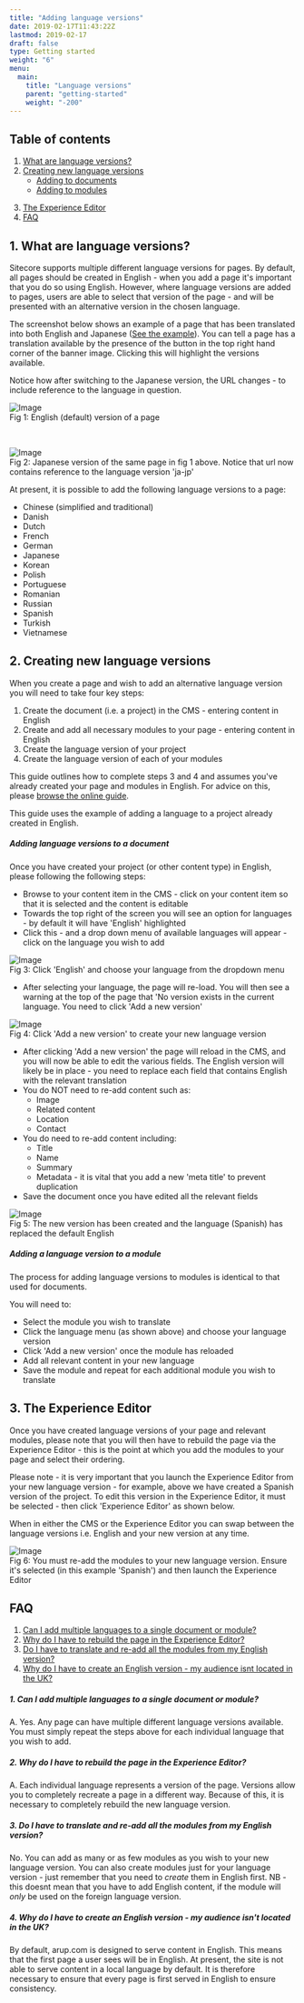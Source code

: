 ```yaml
---
title: "Adding language versions"
date: 2019-02-17T11:43:22Z
lastmod: 2019-02-17
draft: false
type: Getting started
weight: "6"
menu:
  main:
    title: "Language versions"
    parent: "getting-started"
    weight: "-200"
---
```


<section class="container" id="">
	<div class="rich-text">
		<div class="reveal rich-text__content">
			<h2>Table of contents</h2>
		</div>
	</div>
</section>
<section class="container">
	<div class="menu_row">
		<div class="menu_section two">
			<ol class="header-list">
				<li>
					<a href="#what">What are language versions?</a>
				</li>
				<li>
					<a href="#creating">Creating new language versions</a>
					<ul class="sub-header-list">
						<li>
							<a href="#documents">Adding to documents</a>
						</li>
						<li>
							<a href="#modules">Adding to modules</a>
						</li>
					</ul>
				</li>
			</ol>
		</div>
		<div class="menu_section two">
			<ol class="header-list second" start="3">
				<li>
					<a href="#experience">The Experience Editor</a>
				</li>
				<li>
					<a href="#faq">FAQ</a>
				</li>
			</ol>
		</div>
	</div>
</section>
<section class="container" id="what">
	<div class="rich-text">
		<div class="reveal rich-text__content">
			<h2>1. What are language versions?</h2>
			<p>Sitecore supports multiple different language versions for pages. By default, all pages should be created in English - when you add a page it's important that you do so using English. However, where language versions are added to pages, users are able to select that version of the page - and will be presented with an alternative version in the chosen language. </P><P>The screenshot below shows an example of a page that has been translated into both English and Japanese (<a href="https://www.arup.com/projects/singapore-sports-hub" target="_blank">See the example</a>). You can tell a page has a translation available by the presence of the button in the top right hand corner of the banner image. Clicking this will highlight the versions available.</p><P>Notice how after switching to the Japanese version, the URL changes - to include reference to the language in question.</p>
			<div class="training-image"><img alt="Image" class="mainImg" src="/images/languages/english-version.jpg"></div>
			<div class="halfbleed__detail">
				Fig 1: English (default) version of a page
			</div>
			<p>&nbsp;</p>
			<div class="training-image"><img alt="Image" class="mainImg" src="/images/languages/japanese-version.jpg"></div>
			<div class="halfbleed__detail">
				Fig 2: Japanese version of the same page in fig 1 above. Notice that url now contains reference to the language version 'ja-jp'
			</div>
			<p>At present, it is possible to add the following language versions to a page:</p>
			<ul>
				<li>Chinese (simplified and traditional)</li>
				<li>Danish</li>
				<li>Dutch</li>
				<li>French</li>
				<li>German</li>
				<li>Japanese</li>
				<li>Korean</li>
				<li>Polish</li>
				<li>Portuguese</li>
				<li>Romanian</li>
				<li>Russian</li>
				<li>Spanish</li>
				<li>Turkish</li>
				<li>Vietnamese</li>
			</ul>
		</div>
	</div>
</section>
<section class="container" id="creating">
	<div class="rich-text">
		<div class="reveal rich-text__content">
			<h2>2. Creating new language versions</h2>
			<p>When you create a page and wish to add an alternative language version you will need to take four key steps:</p>
			<ol>
				<li>Create the document (i.e. a project) in the CMS - entering content in English</li>
				<li>Create and add all necessary modules to your page - entering content in English</li>
				<li>Create the language version of your project</li>
				<li>Create the language version of each of your modules</li>
			</ol>
			<p>This guide outlines how to complete steps 3 and 4 and assumes you've already created your page and modules in English. For advice on this, please <a href="/">browse the online guide</a>.</p>
			<p>This guide uses the example of adding a language to a project already created in English.</p>
		</div>
	</div>
</section>
<section class="container" id="">
	<div class="rich-text">
		<div class="reveal rich-text__content">
			<h5><a id="documents" name="documents"></a>Adding language versions to a document</h5>
			<p>Once you have created your project (or other content type) in English, please following the following steps:</p>
			<ul>
				<li>Browse to your content item in the CMS - click on your content item so that it is selected and the content is editable</li>
				<li>Towards the top right of the screen you will see an option for languages - by default it will have 'English' highlighted</li>
				<li>Click this - and a drop down menu of available languages will appear - click on the language you wish to add</li>
			</ul>
			<div class="training-image"><img alt="Image" class="mainImg" src="/images/languages/language-selection.jpg"></div>
			<div class="halfbleed__detail">
				Fig 3: Click 'English' and choose your language from the dropdown menu
			</div>
			<ul>
				<li>After selecting your language, the page will re-load. You will then see a warning at the top of the page that 'No version exists in the current language. You need to click 'Add a new version'</li>
			</ul>
			<div class="training-image"><img alt="Image" class="mainImg" src="/images/languages/add-version.jpg"></div>
			<div class="halfbleed__detail">
				Fig 4: Click 'Add a new version' to create your new language version
			</div>
			<ul>
				<li>After clicking 'Add a new version' the page will reload in the CMS, and you will now be able to edit the various fields. The English version will likely be in place - you need to replace each field that contains English with the relevant translation</li>
				<li>You do NOT need to re-add content such as:
					<ul>
						<li>Image</li>
						<li>Related content</li>
						<li>Location</li>
						<li>Contact</li>
					</ul>
				</li>
				<li>You do need to re-add content including:
					<ul>
						<li>Title</li>
						<li>Name</li>
						<li>Summary</li>
						<li>Metadata - it is vital that you add a new 'meta title' to prevent duplication</li>
					</ul>
				</li>
				<li>Save the document once you have edited all the relevant fields</li>
			</ul>
			<div class="training-image"><img alt="Image" class="mainImg" src="/images/languages/selected-language.jpg"></div>
			<div class="halfbleed__detail">
				Fig 5: The new version has been created and the language (Spanish) has replaced the default English
			</div>
		</div>
	</div>
</section>
<section class="container" id="">
	<div class="rich-text">
		<div class="reveal rich-text__content">
			<h5><a id="modules" name="modules"></a>Adding a language version to a module</h5>
			<p>The process for adding language versions to modules is identical to that used for documents.</p>
			<p>You will need to:</p>
			<ul>
				<li>Select the module you wish to translate</li>
				<li>Click the language menu (as shown above) and choose your language version</li>
				<li>Click 'Add a new version' once the module has reloaded</li>
				<li>Add all relevant content in your new language</li>
				<li>Save the module and repeat for each additional module you wish to translate</li>
			</ul>
		</div>
	</div>
</section>
<section class="container" id="experience">
	<div class="rich-text">
		<div class="reveal rich-text__content">
			<h2>3. The Experience Editor</h2>
			<p>Once you have created language versions of your page and relevant modules, please note that you will then have to rebuild the page via the Experience Editor - this is the point at which you add the modules to your page and select their ordering.</p>
			<p>Please note - it is very important that you launch the Experience Editor from your new language version - for example, above we have created a Spanish version of the project. To edit this version in the Experience Editor, it must be selected - then click 'Experience Editor' as shown below.</p>
			<p>When in either the CMS or the Experience Editor you can swap between the language versions i.e. English and your new version at any time.</p>
			<div class="training-image"><img alt="Image" class="mainImg" src="/images/languages/selected-language.jpg"></div>
			<div class="halfbleed__detail">
				Fig 6: You must re-add the modules to your new language version. Ensure it's selected (in this example 'Spanish') and then launch the Experience Editor
			</div>
		</div>
	</div>
</section>
<section class="container" id="faq">
	<div class="rich-text">
		<div class="reveal rich-text__content">
			<h2>FAQ</h2>
			<ol class="header-list">
				<li>
					<a href="#faq-multiple">Can I add multiple languages to a single document or module?</a>
				</li>
				<li>
					<a href="#faq-why">Why do I have to rebuild the page in the Experience Editor?</a>
				</li>
				<li>
					<a href="#faq-modules">Do I have to translate and re-add all the modules from my English version?</a>
				</li>
				<li>
					<a href="#faq-english">Why do I have to create an English version - my audience isnt located in the UK?</a>
				</li>
			</ol>
			<h5><a id="faq-multiple" name="faq-multiple"></a>1. Can I add multiple languages to a single document or module?</h5>
			<p>A. Yes. Any page can have multiple different language versions available. You must simply repeat the steps above for each individual language that you wish to add.</p>
			<h5><a id="faq-why" name="faq-why"></a>2. Why do I have to rebuild the page in the Experience Editor?</h5>
			<p>A. Each individual language represents a version of the page. Versions allow you to completely recreate a page in a different way. Because of this, it is necessary to completely rebuild the new language version.</p>
			<h5><a id="faq-modules" name="faq-modules"></a>3. Do I have to translate and re-add all the modules from my English version?</h5>
			<p>No. You can add as many or as few modules as you wish to your new language version. You can also create modules just for your language version - just remember that you need to <i>create</i> them in English first. NB - this doesnt mean that you have to add English content, if the module will <i>only</i> be used on the foreign language version.</p>
			<h5><a id="faq-english" name="faq-english"></a>4. Why do I have to create an English version - my audience isn't located in the UK?</h5>
			<p>By default, arup.com is designed to serve content in English. This means that the first page a user sees will be in English. At present, the site is not able to serve content in a local language by default. It is therefore necessary to ensure that every page is first served in English to ensure consistency.</p>
		</div>
	</div>
</section>